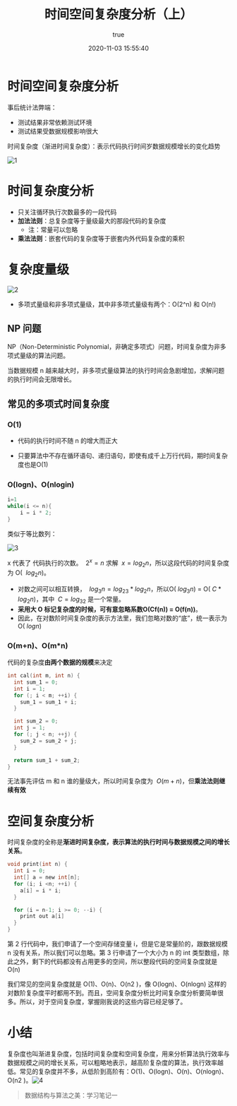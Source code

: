 ﻿---
title: 时间空间复杂度分析（上）
date: 2020-11-03 15:55:40
permalink: /pages/uDK82g
categories: 
  - 数据结构
tags: 
  - 复杂度
author: 
  name: yangxin
  link: https://github.com/yangxin6/data_structure
---




# 时间空间复杂度分析

事后统计法弊端：

- 测试结果非常依赖测试环境
- 测试结果受数据规模影响很大



时间复杂度（渐进时间复杂度）：表示代码执行时间岁数据规模增长的变化趋势

![1](https://cdn.jsdelivr.net/gh/yangxin6/img-hosting@master/images/1.299rx0j3uiv4.png)



# 时间复杂度分析

- 只关注循环执行次数最多的一段代码
- **加法法则**：总复杂度等于量级最大的那段代码的复杂度
    - 注：常量可以忽略
- **乘法法则**：嵌套代码的复杂度等于嵌套内外代码复杂度的乘积



# 复杂度量级

![2](https://cdn.jsdelivr.net/gh/yangxin6/img-hosting@master/images/2.6e6qvnkb99s0.jpeg)

- 多项式量级和非多项式量级，其中非多项式量级有两个：O(2^n) 和 O(n!)



## NP 问题

NP（Non-Deterministic Polynomial，非确定多项式）问题，时间复杂度为非多项式量级的算法问题。



当数据规模 n 越来越大时，非多项式量级算法的执行时间会急剧增加，求解问题的执行时间会无限增长。



## 常见的多项式时间复杂度



### O(1)

- 代码的执行时间不随 n 的增大而正大

- 只要算法中不存在循环语句、递归语句，即使有成千上万行代码，期时间复杂度也是O(1)



### O(logn)、O(nlogin)

```c
i=1
while(i <= n){
	i = i * 2;
}
```

类似于等比数列：

![3](https://cdn.jsdelivr.net/gh/yangxin6/img-hosting@master/images/3.50mdr0v101k0.png)

x 代表了 代码执行的次数。 $\ 2^x=n$ 求解 $\ x=log_2n$，所以这段代码的时间复杂度为 O( $\ log_2n$)。

- 对数之间可以相互转换， $\ log_3n =  log_23 * log _2n$，所以O($\ log_3n$) = O($\ C * log_2n$)，其中 $\ C=log_32$ 是一个常量。
- **采用大 O 标记复杂度的时候，可有意忽略系数O(Cf(n)) = O(f(n))**。
- 因此，在对数阶时间复杂度的表示方法里，我们忽略对数的“底”，统一表示为  O($\ logn$)


### O(m+n)、O(m*n)
代码的复杂度**由两个数据的规模**来决定

```c
int cal(int m, int n) {
  int sum_1 = 0;
  int i = 1;
  for (; i < m; ++i) {
    sum_1 = sum_1 + i;
  }

  int sum_2 = 0;
  int j = 1;
  for (; j < n; ++j) {
    sum_2 = sum_2 + j;
  }

  return sum_1 + sum_2;
}
```
无法事先评估 m 和 n 谁的量级大，所以时间复杂度为 $\ O(m + n)$，但**乘法法则继续有效** 

# 空间复杂度分析
时间复杂度的全称是**渐进时间复杂度，表示算法的执行时间与数据规模之间的增长关系**。

```c
void print(int n) {
  int i = 0;
  int[] a = new int[n];
  for (i; i <n; ++i) {
    a[i] = i * i;
  }

  for (i = n-1; i >= 0; --i) {
    print out a[i]
  }
}
```
第 2 行代码中，我们申请了一个空间存储变量 i，但是它是常量阶的，跟数据规模 n 没有关系，所以我们可以忽略。第 3 行申请了一个大小为 n 的 int 类型数组，除此之外，剩下的代码都没有占用更多的空间，所以整段代码的空间复杂度就是 O(n)

我们常见的空间复杂度就是 O(1)、O(n)、O(n2 )，像 O(logn)、O(nlogn) 这样的对数阶复杂度平时都用不到。而且，空间复杂度分析比时间复杂度分析要简单很多。所以，对于空间复杂度，掌握刚我说的这些内容已经足够了。

# 小结
复杂度也叫渐进复杂度，包括时间复杂度和空间复杂度，用来分析算法执行效率与数据规模之间的增长关系，可以粗略地表示，越高阶复杂度的算法，执行效率越低。常见的复杂度并不多，从低阶到高阶有：O(1)、O(logn)、O(n)、O(nlogn)、O(n2 )。![4](https://cdn.jsdelivr.net/gh/yangxin6/img-hosting@master/images/4.3cu2295rjvg0.jpeg)

> 数据结构与算法之美：学习笔记一

